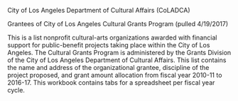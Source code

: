 City of Los Angeles Department of Cultural Affairs (CoLADCA)

Grantees of City of Los Angeles Cultural Grants Program (pulled 4/19/2017)

This is a list nonprofit cultural-arts organizations awarded with financial support for public-benefit projects taking place within the City of Los Angeles. The Cultural Grants Program is administered by the Grants Division of the City of Los Angeles Department of Cultural Affairs. This list contains the name and address of the organizational grantee, discipline of the project proposed, and grant amount allocation from fiscal year 2010-11 to 2016-17. This workbook contains tabs for a spreadsheet per fiscal year cycle.
